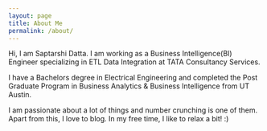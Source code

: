 ```yaml
---
layout: page
title: About Me
permalink: /about/
---
```


Hi, I am Saptarshi Datta. I am working as a Business Intelligence(BI) Engineer specializing in ETL Data Integration at TATA Consultancy Services.

I have a Bachelors degree in Electrical Engineering and completed the Post Graduate Program in Business Analytics & Business Intelligence from UT Austin.

I am passionate about a lot of things and number crunching is one of them. Apart from this, I love to blog. In my free time, I like to relax a bit! :)
